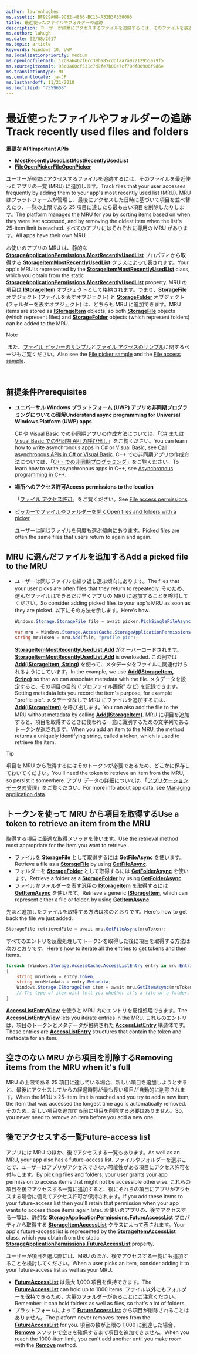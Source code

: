 ```yaml
---
author: laurenhughes
ms.assetid: BF929A68-9C82-4866-BC13-A32B3A550005
title: 最近使ったファイルやフォルダーの追跡
description: ユーザーが頻繁にアクセスするファイルを追跡するには、そのファイルを最近使ったアプリの一覧 (MRU) に追加します。
ms.author: lahugh
ms.date: 02/08/2017
ms.topic: article
keywords: Windows 10, UWP
ms.localizationpriority: medium
ms.openlocfilehash: 12b8a6462f6cc39ba85cddfaa7a92212955a79f5
ms.sourcegitcommit: 93c0a60cf531c7d9fe7b00e7cf78df86906f9d6e
ms.translationtype: MT
ms.contentlocale: ja-JP
ms.lasthandoff: 11/21/2018
ms.locfileid: "7559658"
---
```

# <a name="track-recently-used-files-and-folders"></a><span data-ttu-id="1906f-104">最近使ったファイルやフォルダーの追跡</span><span class="sxs-lookup"><span data-stu-id="1906f-104">Track recently used files and folders</span></span>

**<span data-ttu-id="1906f-105">重要な API</span><span class="sxs-lookup"><span data-stu-id="1906f-105">Important APIs</span></span>**

- [**<span data-ttu-id="1906f-106">MostRecentlyUsedList</span><span class="sxs-lookup"><span data-stu-id="1906f-106">MostRecentlyUsedList</span></span>**](https://msdn.microsoft.com/library/windows/apps/br207458)
- [**<span data-ttu-id="1906f-107">FileOpenPicker</span><span class="sxs-lookup"><span data-stu-id="1906f-107">FileOpenPicker</span></span>**](https://msdn.microsoft.com/library/windows/apps/hh738369)

<span data-ttu-id="1906f-108">ユーザーが頻繁にアクセスするファイルを追跡するには、そのファイルを最近使ったアプリの一覧 (MRU) に追加します。</span><span class="sxs-lookup"><span data-stu-id="1906f-108">Track files that your user accesses frequently by adding them to your app's most recently used list (MRU).</span></span> <span data-ttu-id="1906f-109">MRU はプラットフォームが管理し、最後にアクセスした日時に基づいて項目を並べ替えたり、一覧の上限である 25 項目に達したら最も古い項目を削除したりします。</span><span class="sxs-lookup"><span data-stu-id="1906f-109">The platform manages the MRU for you by sorting items based on when they were last accessed, and by removing the oldest item when the list's 25-item limit is reached.</span></span> <span data-ttu-id="1906f-110">すべてのアプリにはそれぞれに専用の MRU があります。</span><span class="sxs-lookup"><span data-stu-id="1906f-110">All apps have their own MRU.</span></span>

<span data-ttu-id="1906f-111">お使いのアプリの MRU は、静的な [**StorageApplicationPermissions.MostRecentlyUsedList**](https://msdn.microsoft.com/library/windows/apps/br207458) プロパティから取得する [**StorageItemMostRecentlyUsedList**](https://msdn.microsoft.com/library/windows/apps/br207475) クラスによって表されます。</span><span class="sxs-lookup"><span data-stu-id="1906f-111">Your app's MRU is represented by the [**StorageItemMostRecentlyUsedList**](https://msdn.microsoft.com/library/windows/apps/br207475) class, which you obtain from the static [**StorageApplicationPermissions.MostRecentlyUsedList**](https://msdn.microsoft.com/library/windows/apps/br207458) property.</span></span> <span data-ttu-id="1906f-112">MRU の項目は [**IStorageItem**](https://msdn.microsoft.com/library/windows/apps/br227129) オブジェクトとして格納されます。つまり、[**StorageFile**](https://msdn.microsoft.com/library/windows/apps/br227171) オブジェクト (ファイルを表すオブジェクト) と [**StorageFolder**](https://msdn.microsoft.com/library/windows/apps/br227230) オブジェクト (フォルダーを表すオブジェクト) は、どちらも MRU に追加できます。</span><span class="sxs-lookup"><span data-stu-id="1906f-112">MRU items are stored as [**IStorageItem**](https://msdn.microsoft.com/library/windows/apps/br227129) objects, so both [**StorageFile**](https://msdn.microsoft.com/library/windows/apps/br227171) objects (which represent files) and [**StorageFolder**](https://msdn.microsoft.com/library/windows/apps/br227230) objects (which represent folders) can be added to the MRU.</span></span>

> [!NOTE]
> <span data-ttu-id="1906f-113">また、[ファイル ピッカーのサンプル](http://go.microsoft.com/fwlink/p/?linkid=619994)と[ファイル アクセスのサンプル](http://go.microsoft.com/fwlink/p/?linkid=619995)に関するページもご覧ください。</span><span class="sxs-lookup"><span data-stu-id="1906f-113">Also see the [File picker sample](http://go.microsoft.com/fwlink/p/?linkid=619994) and the [File access sample](http://go.microsoft.com/fwlink/p/?linkid=619995).</span></span>

 

## <a name="prerequisites"></a><span data-ttu-id="1906f-114">前提条件</span><span class="sxs-lookup"><span data-stu-id="1906f-114">Prerequisites</span></span>

-   **<span data-ttu-id="1906f-115">ユニバーサル Windows プラットフォーム (UWP) アプリの非同期プログラミングについての理解</span><span class="sxs-lookup"><span data-stu-id="1906f-115">Understand async programming for Universal Windows Platform (UWP) apps</span></span>**

    <span data-ttu-id="1906f-116">C# や Visual Basic での非同期アプリの作成方法については、「[C# または Visual Basic での非同期 API の呼び出し](https://msdn.microsoft.com/library/windows/apps/mt187337)」をご覧ください。</span><span class="sxs-lookup"><span data-stu-id="1906f-116">You can learn how to write asynchronous apps in C# or Visual Basic, see [Call asynchronous APIs in C# or Visual Basic](https://msdn.microsoft.com/library/windows/apps/mt187337).</span></span> <span data-ttu-id="1906f-117">C++ での非同期アプリの作成方法については、「[C++ での非同期プログラミング](https://msdn.microsoft.com/library/windows/apps/mt187334)」をご覧ください。</span><span class="sxs-lookup"><span data-stu-id="1906f-117">To learn how to write asynchronous apps in C++, see [Asynchronous programming in C++](https://msdn.microsoft.com/library/windows/apps/mt187334).</span></span>

-   **<span data-ttu-id="1906f-118">場所へのアクセス許可</span><span class="sxs-lookup"><span data-stu-id="1906f-118">Access permissions to the location</span></span>**

    <span data-ttu-id="1906f-119">「[ファイル アクセス許可](file-access-permissions.md)」をご覧ください。</span><span class="sxs-lookup"><span data-stu-id="1906f-119">See [File access permissions](file-access-permissions.md).</span></span>

-   [<span data-ttu-id="1906f-120">ピッカーでファイルやフォルダーを開く</span><span class="sxs-lookup"><span data-stu-id="1906f-120">Open files and folders with a picker</span></span>](quickstart-using-file-and-folder-pickers.md)

    <span data-ttu-id="1906f-121">ユーザーは同じファイルを何度も選ぶ傾向にあります。</span><span class="sxs-lookup"><span data-stu-id="1906f-121">Picked files are often the same files that users return to again and again.</span></span>

 ## <a name="add-a-picked-file-to-the-mru"></a><span data-ttu-id="1906f-122">MRU に選んだファイルを追加する</span><span class="sxs-lookup"><span data-stu-id="1906f-122">Add a picked file to the MRU</span></span>

-   <span data-ttu-id="1906f-123">ユーザーは同じファイルを繰り返し選ぶ傾向にあります。</span><span class="sxs-lookup"><span data-stu-id="1906f-123">The files that your user picks are often files that they return to repeatedly.</span></span> <span data-ttu-id="1906f-124">そのため、選んだファイルはできるだけ早くアプリの MRU に追加することを検討してください。</span><span class="sxs-lookup"><span data-stu-id="1906f-124">So consider adding picked files to your app's MRU as soon as they are picked.</span></span> <span data-ttu-id="1906f-125">以下にその方法を示します。</span><span class="sxs-lookup"><span data-stu-id="1906f-125">Here's how.</span></span>

    ```cs
    Windows.Storage.StorageFile file = await picker.PickSingleFileAsync();

    var mru = Windows.Storage.AccessCache.StorageApplicationPermissions.MostRecentlyUsedList;
    string mruToken = mru.Add(file, "profile pic");
    ```

    <span data-ttu-id="1906f-126">[**StorageItemMostRecentlyUsedList.Add**](https://msdn.microsoft.com/library/windows/apps/br207476) がオーバーロードされます。</span><span class="sxs-lookup"><span data-stu-id="1906f-126">[**StorageItemMostRecentlyUsedList.Add**](https://msdn.microsoft.com/library/windows/apps/br207476) is overloaded.</span></span> <span data-ttu-id="1906f-127">この例では [**Add(IStorageItem, String)**](https://msdn.microsoft.com/library/windows/apps/br207481) を使って、メタデータをファイルに関連付けられるようにしています。</span><span class="sxs-lookup"><span data-stu-id="1906f-127">In the example, we use [**Add(IStorageItem, String)**](https://msdn.microsoft.com/library/windows/apps/br207481) so that we can associate metadata with the file.</span></span> <span data-ttu-id="1906f-128">メタデータを設定すると、その項目の目的 ("プロファイル画像" など) を記録できます。</span><span class="sxs-lookup"><span data-stu-id="1906f-128">Setting metadata lets you record the item's purpose, for example "profile pic".</span></span> <span data-ttu-id="1906f-129">メタデータなしで MRU にファイルを追加するには、[**Add(IStorageItem)**](https://msdn.microsoft.com/library/windows/apps/br207480) を呼び出します。</span><span class="sxs-lookup"><span data-stu-id="1906f-129">You can also add the file to the MRU without metadata by calling [**Add(IStorageItem)**](https://msdn.microsoft.com/library/windows/apps/br207480).</span></span> <span data-ttu-id="1906f-130">MRU に項目を追加すると、項目を取得するときに使われる一意に識別するための文字列であるトークンが返されます。</span><span class="sxs-lookup"><span data-stu-id="1906f-130">When you add an item to the MRU, the method returns a uniquely identifying string, called a token, which is used to retrieve the item.</span></span>

> [!TIP]
> <span data-ttu-id="1906f-131">項目を MRU から取得するにはそのトークンが必要であるため、どこかに保存しておいてください。</span><span class="sxs-lookup"><span data-stu-id="1906f-131">You'll need the token to retrieve an item from the MRU, so persist it somewhere.</span></span> <span data-ttu-id="1906f-132">アプリ データの詳細については、「[アプリケーション データの管理](https://msdn.microsoft.com/library/windows/apps/hh465109)」をご覧ください。</span><span class="sxs-lookup"><span data-stu-id="1906f-132">For more info about app data, see [Managing application data](https://msdn.microsoft.com/library/windows/apps/hh465109).</span></span>

## <a name="use-a-token-to-retrieve-an-item-from-the-mru"></a><span data-ttu-id="1906f-133">トークンを使って MRU から項目を取得する</span><span class="sxs-lookup"><span data-stu-id="1906f-133">Use a token to retrieve an item from the MRU</span></span>

<span data-ttu-id="1906f-134">取得する項目に最適な取得メソッドを使います。</span><span class="sxs-lookup"><span data-stu-id="1906f-134">Use the retrieval method most appropriate for the item you want to retrieve.</span></span>

-   <span data-ttu-id="1906f-135">ファイルを [**StorageFile**](https://msdn.microsoft.com/library/windows/apps/br227171) として取得するには [**GetFileAsync**](https://msdn.microsoft.com/library/windows/apps/br207486) を使います。</span><span class="sxs-lookup"><span data-stu-id="1906f-135">Retrieve a file as a [**StorageFile**](https://msdn.microsoft.com/library/windows/apps/br227171) by using [**GetFileAsync**](https://msdn.microsoft.com/library/windows/apps/br207486).</span></span>
-   <span data-ttu-id="1906f-136">フォルダーを [**StorageFolder**](https://msdn.microsoft.com/library/windows/apps/br227230) として取得するには [**GetFolderAsync**](https://msdn.microsoft.com/library/windows/apps/br207489) を使います。</span><span class="sxs-lookup"><span data-stu-id="1906f-136">Retrieve a folder as a [**StorageFolder**](https://msdn.microsoft.com/library/windows/apps/br227230) by using [**GetFolderAsync**](https://msdn.microsoft.com/library/windows/apps/br207489).</span></span>
-   <span data-ttu-id="1906f-137">ファイルかフォルダーを表す汎用の [**IStorageItem**](https://msdn.microsoft.com/library/windows/apps/br227129) を取得するには [**GetItemAsync**](https://msdn.microsoft.com/library/windows/apps/br207492) を使います。</span><span class="sxs-lookup"><span data-stu-id="1906f-137">Retrieve a generic [**IStorageItem**](https://msdn.microsoft.com/library/windows/apps/br227129), which can represent either a file or folder, by using [**GetItemAsync**](https://msdn.microsoft.com/library/windows/apps/br207492).</span></span>

<span data-ttu-id="1906f-138">先ほど追加したファイルを取得する方法は次のとおりです。</span><span class="sxs-lookup"><span data-stu-id="1906f-138">Here's how to get back the file we just added.</span></span>

```cs
StorageFile retrievedFile = await mru.GetFileAsync(mruToken);
```

<span data-ttu-id="1906f-139">すべてのエントリを反復処理してトークンを取得した後に項目を取得する方法は次のとおりです。</span><span class="sxs-lookup"><span data-stu-id="1906f-139">Here's how to iterate all the entries to get tokens and then items.</span></span>

```cs
foreach (Windows.Storage.AccessCache.AccessListEntry entry in mru.Entries)
{
    string mruToken = entry.Token;
    string mruMetadata = entry.Metadata;
    Windows.Storage.IStorageItem item = await mru.GetItemAsync(mruToken);
    // The type of item will tell you whether it's a file or a folder.
}
```

<span data-ttu-id="1906f-140">[**AccessListEntryView**](https://msdn.microsoft.com/library/windows/apps/br227349) を使うと MRU 内のエントリを反復処理できます。</span><span class="sxs-lookup"><span data-stu-id="1906f-140">The [**AccessListEntryView**](https://msdn.microsoft.com/library/windows/apps/br227349) lets you iterate entries in the MRU.</span></span> <span data-ttu-id="1906f-141">これらのエントリは、項目のトークンとメタデータが格納された [**AccessListEntry**](https://msdn.microsoft.com/library/windows/apps/br227348) 構造体です。</span><span class="sxs-lookup"><span data-stu-id="1906f-141">These entries are [**AccessListEntry**](https://msdn.microsoft.com/library/windows/apps/br227348) structures that contain the token and metadata for an item.</span></span>

## <a name="removing-items-from-the-mru-when-its-full"></a><span data-ttu-id="1906f-142">空きのない MRU から項目を削除する</span><span class="sxs-lookup"><span data-stu-id="1906f-142">Removing items from the MRU when it's full</span></span>

<span data-ttu-id="1906f-143">MRU の上限である 25 項目に達している場合、新しい項目を追加しようとすると、最後にアクセスしてからの経過時間が最も長い項目が自動的に削除されます。</span><span class="sxs-lookup"><span data-stu-id="1906f-143">When the MRU's 25-item limit is reached and you try to add a new item, the item that was accessed the longest time ago is automatically removed.</span></span> <span data-ttu-id="1906f-144">そのため、新しい項目を追加する前に項目を削除する必要はありません。</span><span class="sxs-lookup"><span data-stu-id="1906f-144">So, you never need to remove an item before you add a new one.</span></span>

## <a name="future-access-list"></a><span data-ttu-id="1906f-145">後でアクセスする一覧</span><span class="sxs-lookup"><span data-stu-id="1906f-145">Future-access list</span></span>

<span data-ttu-id="1906f-146">アプリには MRU のほか、後でアクセスする一覧もあります。</span><span class="sxs-lookup"><span data-stu-id="1906f-146">As well as an MRU, your app also has a future-access list.</span></span> <span data-ttu-id="1906f-147">ファイルやフォルダーを選ぶことで、ユーザーはアプリがアクセスできない可能性がある項目にアクセス許可を付与します。</span><span class="sxs-lookup"><span data-stu-id="1906f-147">By picking files and folders, your user grants your app permission to access items that might not be accessible otherwise.</span></span> <span data-ttu-id="1906f-148">これらの項目を後でアクセスする一覧に追加すると、後にそれらの項目にアプリがアクセスする場合に備えてアクセス許可が保持されます。</span><span class="sxs-lookup"><span data-stu-id="1906f-148">If you add these items to your future-access list then you'll retain that permission when your app wants to access those items again later.</span></span> <span data-ttu-id="1906f-149">お使いのアプリの、後でアクセスする一覧は、静的な [**StorageApplicationPermissions.FutureAccessList**](https://msdn.microsoft.com/library/windows/apps/br207457) プロパティから取得する [**StorageItemAccessList**](https://msdn.microsoft.com/library/windows/apps/br207459) クラスによって表されます。</span><span class="sxs-lookup"><span data-stu-id="1906f-149">Your app's future-access list is represented by the [**StorageItemAccessList**](https://msdn.microsoft.com/library/windows/apps/br207459) class, which you obtain from the static [**StorageApplicationPermissions.FutureAccessList**](https://msdn.microsoft.com/library/windows/apps/br207457) property.</span></span>

<span data-ttu-id="1906f-150">ユーザーが項目を選ぶ際には、MRU のほか、後でアクセスする一覧にも追加することを検討してください。</span><span class="sxs-lookup"><span data-stu-id="1906f-150">When a user picks an item, consider adding it to your future-access list as well as your MRU.</span></span>

-   <span data-ttu-id="1906f-151">[**FutureAccessList**](https://msdn.microsoft.com/library/windows/apps/br207457) は最大 1,000 項目を保持できます。</span><span class="sxs-lookup"><span data-stu-id="1906f-151">The [**FutureAccessList**](https://msdn.microsoft.com/library/windows/apps/br207457) can hold up to 1000 items.</span></span> <span data-ttu-id="1906f-152">ファイル以外にもフォルダーを保持できるため、大量のフォルダーがあることにご注意ください。</span><span class="sxs-lookup"><span data-stu-id="1906f-152">Remember: it can hold folders as well as files, so that's a lot of folders.</span></span>
-   <span data-ttu-id="1906f-153">プラットフォームによって [**FutureAccessList**](https://msdn.microsoft.com/library/windows/apps/br207457) から項目が削除されることはありません。</span><span class="sxs-lookup"><span data-stu-id="1906f-153">The platform never removes items from the [**FutureAccessList**](https://msdn.microsoft.com/library/windows/apps/br207457) for you.</span></span> <span data-ttu-id="1906f-154">項目の数が上限の 1,000 に到達した場合、[**Remove**](https://msdn.microsoft.com/library/windows/apps/br207497) メソッドで空きを確保するまで項目を追加できません。</span><span class="sxs-lookup"><span data-stu-id="1906f-154">When you reach the 1000-item limit, you can't add another until you make room with the [**Remove**](https://msdn.microsoft.com/library/windows/apps/br207497) method.</span></span>

